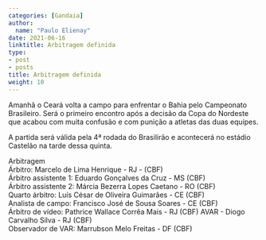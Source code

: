 ```yaml
---
categories: [Gandaia]
author:
  name: "Paulo Elienay"
date: 2021-06-16
linktitle: Arbitragem definida
type:
- post
- posts
title: Arbitragem definida
weight: 10
---
```

Amanhã o Ceará volta a campo para enfrentar o Bahia pelo Campeonato Brasileiro. Será o primeiro encontro após a decisão da Copa do Nordeste que acabou com muita confusão e com punição a atletas das duas equipes.

A partida será válida pela 4ª rodada do Brasilirão e acontecerá no estádio Castelão na tarde dessa quinta.

Arbitragem  
Árbitro: Marcelo de Lima Henrique - RJ - (CBF)  
Árbitro assistente 1: Eduardo Gonçalves da Cruz - MS (CBF)  
Árbitro assistente 2: Márcia Bezerra Lopes Caetano - RO (CBF)  
Quarto árbitro: Luís César de Oliveira Guimarães - CE (CBF)  
Analista de campo: Francisco José de Sousa Soares - CE (CBF)  
Árbitro de vídeo: Pathrice Wallace Corrêa Mais - RJ (CBF)
AVAR - Diogo Carvalho Silva - RJ (CBF)  
Observador de VAR: Marrubson Melo Freitas - DF (CBF)
